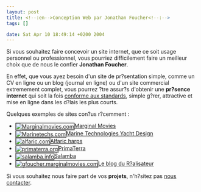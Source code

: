 ```yaml
--- 
layout: post
title: <!--:en-->Conception Web par Jonathan Foucher<!--:-->
tags: []

date: Sat Apr 10 18:49:14 +0200 2004
---
```

Si vous souhaitez faire concevoir un site internet, que ce soit   usage personnel ou professionnel, vous pourriez difficilement faire un meilleur choix que de nous le confier   <strong>Jonathan Foucher</strong>.

En effet, que vous ayez besoin d'un site de pr?sentation simple, comme un CV en ligne ou un blog (journal en ligne) ou d'un site commercial extremement complet, vous pourrez ?tre assur?s d'obtenir une <strong>pr?sence internet</strong> qui soit    la fois <a href="http://openweb.eu.org/articles/pourquoi_standards/">conforme aux standards</a>, simple   g?rer, attractive et mise en ligne dans les d?lais les plus courts.

Quelques exemples de sites con?us r?cemment : 
<ul>
  <li><a href="http://www.marginalmovies.com/"><img src="http://thumbnails.alexa.com/images/bigjpeg/m/a/marginalmovies.com_.big.jpeg" alt="Marginalmovies.com" style="vertical-align:middle;border:1px solid;padding:0;" />Marginal Movies</a></li>
   <li><a href="http://www.marinetechs.com/"><img src="http://thumbnails.alexa.com/images/bigjpeg/m/a/marinetechs.com_.big.jpeg" alt="Marinetechs.com" style="vertical-align:middle;border:1px solid;padding:0;" />Marine Technologies Yacht Design</a></li>
 <li><a href="http://www.alfaric.com/"><img src="http://thumbnails.alexa.com/images/bigjpeg/a/l/alfaric.com_.big.jpeg" alt="alfaric.com" style="vertical-align:middle;border:1px solid;padding:0;" />Alfaric harps</a></li>
    <li><a href="http://www.primaterra.org/"><img src="http://thumbnails.alexa.com/images/bigjpeg/p/r/primaterra.org_.big.jpeg" alt="primaterra.org" style="vertical-align:middle;border:1px solid;padding:0;" />PrimaTerra</a></li>
 <li><a href="http://www.salamba.info/"><img src="http://thumbnails.alexa.com/images/bigjpeg/s/a/salamba.info_.big.jpeg" alt="salamba.info" style="vertical-align:middle;border:1px solid;padding:0;" />Salamba</a></li>
<li><a href="http://www.gfoucher.marginalmovies.com"><img src="http://thumbnails.alexa.com/images/bigjpeg/g/f/gfoucher.marginalmovies.com_.big.jpeg" alt="gfoucher.marginalmovies.com" style="vertical-align:middle;border:1px solid;padding:0;" />Le blog du R?alisateur</a></li>
</ul>

Si vous souhaitez nous faire part de vos <strong>projets</strong>, n'h?sitez pas   <a href="http://www.jfoucher.marinetechs.com/contact/">nous contacter</a>.

